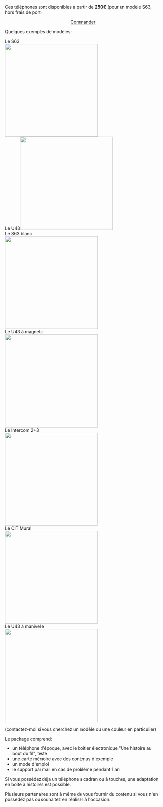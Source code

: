 Ces téléphones sont disponibles à partir de <strong>250€</strong> (pour un modèle S63, hors frais de port)

<p align="center">
<a href="mailto:samy@rabih.fr" class="btn">Commander</a></p>

Quelques exemples de modèles:
<div id="phone_gallery">
    <div class="phone">Le S63<br />
      <img src="https://user-images.githubusercontent.com/1282106/144014466-de22c6db-30d0-470b-b444-1885433b99f5.png" width="300" />
  </div><div class="phone">Le U43<img src="https://user-images.githubusercontent.com/1282106/149672898-92151184-353d-4b62-b923-86ea2b3fc8f1.jpeg"  width="300" />
  </div><div class="phone">Le S63 blanc<br />
      <img src="https://user-images.githubusercontent.com/1282106/165939687-dd2beda4-e429-4abd-8f4c-6ff55978ad4a.png" width="300" />
  </div><div class="phone">Le U43 à magneto<br />
      <img src="https://user-images.githubusercontent.com/1282106/165939815-cf43b5c2-00b4-456e-b178-a8a9e2db6191.png" width="300" />
  </div><div class="phone">Le Intercom 2+3<br />
      <img src="https://user-images.githubusercontent.com/1282106/165940018-7eeb5369-0a61-4a8a-95c7-230af5459409.png" width="300" />
  </div><div class="phone">Le CIT Mural<br />
      <img src="https://user-images.githubusercontent.com/1282106/165940157-782589b2-68e0-4a4f-8996-a91e1adc6a58.png" width="300" />
  </div><div class="phone">Le U43 à manivelle<br />
      <img src="https://user-images.githubusercontent.com/1282106/165940242-53018c0c-b4ff-4d8c-876f-446e983aecf6.png" width="300" />
  </div>
</div>

(contactez-moi si vous cherchez un modèle ou une couleur en particulier)

Le package comprend:
- un téléphone d'époque, avec le boitier électronique "Une histoire au bout du fil", testé
- une carte mémoire avec des contenus d'exemple
- un mode d'emploi
- le support par mail en cas de problème pendant 1 an

Si vous possèdez déja un téléphone à cadran ou à touches, une adaptation en boîte à histoires est possible.

Plusieurs partenaires sont à même de vous fournir du contenu si vous n'en possèdez pas ou souhaitez en réaliser à l'occasion.
